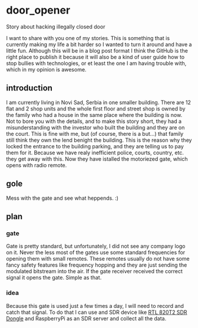 # door_opener
Story about hacking illegally closed door

I want to share with you one of my stories. This is something that is currently making my life a bit harder so I wanted to turn it around and have a little fun. Although this will be in a blog post format I think the GitHub is the right place to publish it because it will also be a kind of user guide how to stop bullies with technologies, or et least the one I am having trouble with, which in my opinion is awesome.

## introduction
I am currently living in Novi Sad, Serbia in one smaller building. There are 12 flat and 2 shop units and the whole first floor and street shop is owned by the family who had a house in the same place where the building is now. Not to bore you with the details, and to make this story short, they had a misunderstanding with the investor who built the building and they are on the court. This is fine with me, but (of course, there is a but...) that family still think they own the lend benight the building. This is the reason why they locked the entrance to the building parking, and they are telling us to pay them for it. Because we have realy inefficient police, courts, country, etc. they get away with this. Now they have istalled the motoriezed gate, which opens with radio remote. 

## gole
Mess with the gate and see what heppends. :)

## plan
### gate

Gate is pretty standard, but unfortunately, I did not see any company logo on it. Never the less most of the gates use some standard frequencies for opening them with small remotes. These remotes usually do not have some fancy safety features like frequency hopping and they are just sending the modulated bitstream into the air. If the gate receiver received the correct signal it opens the gate. Simple as that. 

### idea 
Because this gate is used just a few times a day, I will need to record and catch that signal. To do that I can use and SDR device like [RTL 820T2 SDR Dongle](http://www.hamgoodies.co.uk/rtl-sdr-dongle) and RaspberryPi as an SDR server and collect all the data. 

